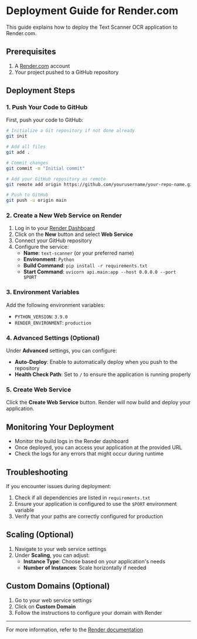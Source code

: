 # Deployment Guide for Render.com

This guide explains how to deploy the Text Scanner OCR application to Render.com.

## Prerequisites

1. A [Render.com](https://render.com/) account
2. Your project pushed to a GitHub repository

## Deployment Steps

### 1. Push Your Code to GitHub

First, push your code to GitHub:

```bash
# Initialize a Git repository if not done already
git init

# Add all files
git add .

# Commit changes
git commit -m "Initial commit"

# Add your GitHub repository as remote
git remote add origin https://github.com/yourusername/your-repo-name.git

# Push to GitHub
git push -u origin main
```

### 2. Create a New Web Service on Render

1. Log in to your [Render Dashboard](https://dashboard.render.com/)
2. Click on the **New** button and select **Web Service**
3. Connect your GitHub repository
4. Configure the service:
   - **Name**: `text-scanner` (or your preferred name)
   - **Environment**: `Python`
   - **Build Command**: `pip install -r requirements.txt`
   - **Start Command**: `uvicorn api.main:app --host 0.0.0.0 --port $PORT`

### 3. Environment Variables

Add the following environment variables:
   - `PYTHON_VERSION`: `3.9.0`
   - `RENDER_ENVIRONMENT`: `production`

### 4. Advanced Settings (Optional)

Under **Advanced** settings, you can configure:
- **Auto-Deploy**: Enable to automatically deploy when you push to the repository
- **Health Check Path**: Set to `/` to ensure the application is running properly

### 5. Create Web Service

Click the **Create Web Service** button. Render will now build and deploy your application.

## Monitoring Your Deployment

- Monitor the build logs in the Render dashboard
- Once deployed, you can access your application at the provided URL
- Check the logs for any errors that might occur during runtime

## Troubleshooting

If you encounter issues during deployment:

1. Check if all dependencies are listed in `requirements.txt`
2. Ensure your application is configured to use the `$PORT` environment variable
3. Verify that your paths are correctly configured for production

## Scaling (Optional)

1. Navigate to your web service settings
2. Under **Scaling**, you can adjust:
   - **Instance Type**: Choose based on your application's needs
   - **Number of Instances**: Scale horizontally if needed

## Custom Domains (Optional)

1. Go to your web service settings
2. Click on **Custom Domain**
3. Follow the instructions to configure your domain with Render

---

For more information, refer to the [Render documentation](https://render.com/docs)
